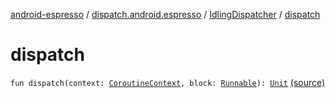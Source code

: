 [android-espresso](../../index.md) / [dispatch.android.espresso](../index.md) / [IdlingDispatcher](index.md) / [dispatch](./dispatch.md)

# dispatch

`fun dispatch(context: `[`CoroutineContext`](https://kotlinlang.org/api/latest/jvm/stdlib/kotlin.coroutines/-coroutine-context/index.html)`, block: `[`Runnable`](https://kotlin.github.io/kotlinx.coroutines/kotlinx-coroutines-core/kotlinx.coroutines/-runnable.html)`): `[`Unit`](https://kotlinlang.org/api/latest/jvm/stdlib/kotlin/-unit/index.html) [(source)](https://github.com/RBusarow/Dispatch/tree/master/android-espresso/src/main/java/dispatch/android/espresso/IdlingDispatcher.kt#L48)